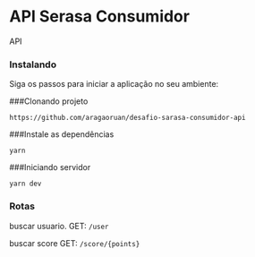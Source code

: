 # API Serasa Consumidor
API
### Instalando
Siga os passos para iniciar a aplicação no seu ambiente:

###Clonando projeto
```
https://github.com/aragaoruan/desafio-sarasa-consumidor-api
```
###Instale as dependências
```
yarn
```
###Iniciando servidor
```
yarn dev
```

### Rotas
buscar usuario.
GET: `/user` <br>

buscar score
GET: `/score/{points}`

